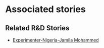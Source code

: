 # Associated stories

<!-- !!DO NOT REMOVE!! start autogenerated hyperlinks -->
## Related R&D Stories
- [Experimenter\-Nigeria\-Jamila Mohammed](/RnD-Archive/stories/?doc=Experimenters_NGA)
<!-- !!DO NOT REMOVE!! end autogenerated hyperlinks -->